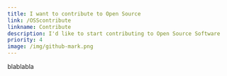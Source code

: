 ```yaml
---
title: I want to contribute to Open Source
link: /OSScontribute
linkname: Contribute
description: I'd like to start contributing to Open Source Software
priority: 4
image: /img/github-mark.png
---
```

blablabla